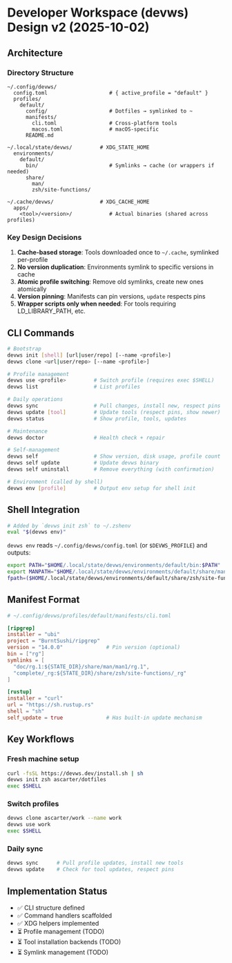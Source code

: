 # Developer Workspace (devws) Design v2 (2025-10-02)

## Architecture

### Directory Structure

```
~/.config/devws/
  config.toml                    # { active_profile = "default" }
  profiles/
    default/
      config/                    # Dotfiles → symlinked to ~
      manifests/
        cli.toml                 # Cross-platform tools
        macos.toml               # macOS-specific
      README.md

~/.local/state/devws/         # XDG_STATE_HOME
  environments/
    default/
      bin/                       # Symlinks → cache (or wrappers if needed)
      share/
        man/
        zsh/site-functions/

~/.cache/devws/               # XDG_CACHE_HOME
  apps/
    <tool>/<version>/            # Actual binaries (shared across profiles)
```

### Key Design Decisions

1. **Cache-based storage**: Tools downloaded once to `~/.cache`, symlinked per-profile
2. **No version duplication**: Environments symlink to specific versions in cache
3. **Atomic profile switching**: Remove old symlinks, create new ones atomically
4. **Version pinning**: Manifests can pin versions, `update` respects pins
5. **Wrapper scripts only when needed**: For tools requiring LD_LIBRARY_PATH, etc.

## CLI Commands

```bash
# Bootstrap
devws init [shell] [url|user/repo] [--name <profile>]
devws clone <url|user/repo> [--name <profile>]

# Profile management
devws use <profile>         # Switch profile (requires exec $SHELL)
devws list                  # List profiles

# Daily operations
devws sync                  # Pull changes, install new, respect pins
devws update [tool]         # Update tools (respect pins, show newer)
devws status                # Show profile, tools, updates

# Maintenance
devws doctor                # Health check + repair

# Self-management
devws self                  # Show version, disk usage, profile count
devws self update           # Update devws binary
devws self uninstall        # Remove everything (with confirmation)

# Environment (called by shell)
devws env [profile]         # Output env setup for shell init
```

## Shell Integration

```bash
# Added by `devws init zsh` to ~/.zshenv
eval "$(devws env)"
```

`devws env` reads `~/.config/devws/config.toml` (or `$DEVWS_PROFILE`) and outputs:
```bash
export PATH="$HOME/.local/state/devws/environments/default/bin:$PATH"
export MANPATH="$HOME/.local/state/devws/environments/default/share/man:$MANPATH"
fpath=($HOME/.local/state/devws/environments/default/share/zsh/site-functions $fpath)
```

## Manifest Format

```toml
# ~/.config/devws/profiles/default/manifests/cli.toml

[ripgrep]
installer = "ubi"
project = "BurntSushi/ripgrep"
version = "14.0.0"              # Pin version (optional)
bin = ["rg"]
symlinks = [
  "doc/rg.1:${STATE_DIR}/share/man/man1/rg.1",
  "complete/_rg:${STATE_DIR}/share/zsh/site-functions/_rg"
]

[rustup]
installer = "curl"
url = "https://sh.rustup.rs"
shell = "sh"
self_update = true              # Has built-in update mechanism
```

## Key Workflows

### Fresh machine setup
```bash
curl -fsSL https://devws.dev/install.sh | sh
devws init zsh ascarter/dotfiles
exec $SHELL
```

### Switch profiles
```bash
devws clone ascarter/work --name work
devws use work
exec $SHELL
```

### Daily sync
```bash
devws sync      # Pull profile updates, install new tools
devws update    # Check for tool updates, respect pins
```

## Implementation Status

- ✅ CLI structure defined
- ✅ Command handlers scaffolded
- ✅ XDG helpers implemented
- ⏳ Profile management (TODO)
- ⏳ Tool installation backends (TODO)
- ⏳ Symlink management (TODO)
